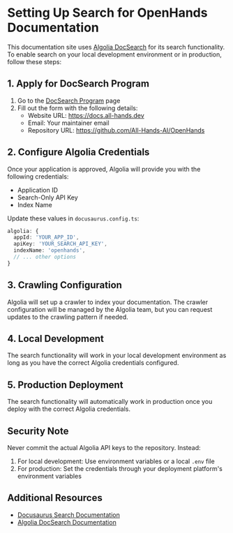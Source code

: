 # Setting Up Search for OpenHands Documentation

This documentation site uses [Algolia DocSearch](https://docsearch.algolia.com/) for its search functionality. To enable search on your local development environment or in production, follow these steps:

## 1. Apply for DocSearch Program

1. Go to the [DocSearch Program](https://docsearch.algolia.com/apply) page
2. Fill out the form with the following details:
   - Website URL: https://docs.all-hands.dev
   - Email: Your maintainer email
   - Repository URL: https://github.com/All-Hands-AI/OpenHands

## 2. Configure Algolia Credentials

Once your application is approved, Algolia will provide you with the following credentials:
- Application ID
- Search-Only API Key
- Index Name

Update these values in `docusaurus.config.ts`:

```typescript
algolia: {
  appId: 'YOUR_APP_ID',
  apiKey: 'YOUR_SEARCH_API_KEY',
  indexName: 'openhands',
  // ... other options
}
```

## 3. Crawling Configuration

Algolia will set up a crawler to index your documentation. The crawler configuration will be managed by the Algolia team, but you can request updates to the crawling pattern if needed.

## 4. Local Development

The search functionality will work in your local development environment as long as you have the correct Algolia credentials configured.

## 5. Production Deployment

The search functionality will automatically work in production once you deploy with the correct Algolia credentials.

## Security Note

Never commit the actual Algolia API keys to the repository. Instead:

1. For local development: Use environment variables or a local `.env` file
2. For production: Set the credentials through your deployment platform's environment variables

## Additional Resources

- [Docusaurus Search Documentation](https://docusaurus.io/docs/search)
- [Algolia DocSearch Documentation](https://docsearch.algolia.com/docs/what-is-docsearch)
